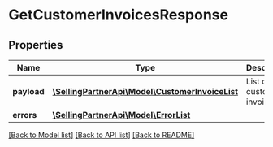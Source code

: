# GetCustomerInvoicesResponse

## Properties
Name | Type | Description | Notes
------------ | ------------- | ------------- | -------------
**payload** | [**\SellingPartnerApi\Model\CustomerInvoiceList**](CustomerInvoiceList.md) | List of customer invoices. | [optional] 
**errors** | [**\SellingPartnerApi\Model\ErrorList**](ErrorList.md) |  | [optional] 

[[Back to Model list]](../README.md#documentation-for-models) [[Back to API list]](../README.md#documentation-for-api-endpoints) [[Back to README]](../README.md)


